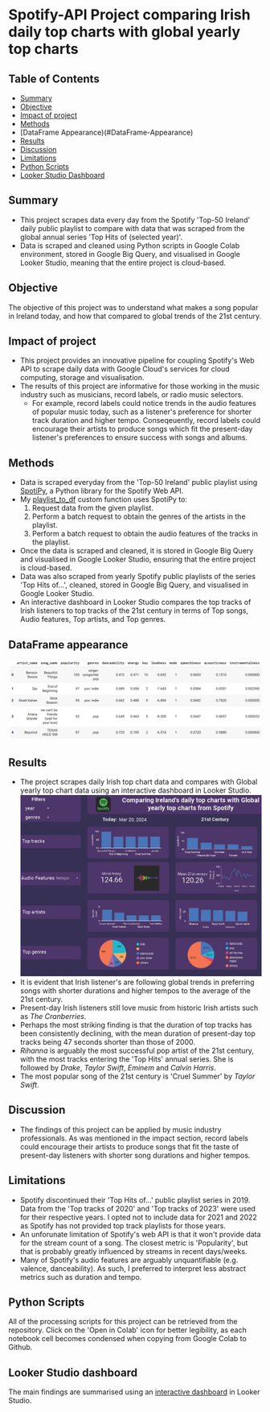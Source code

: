 # Spotify-API Project comparing Irish daily top charts with global yearly top charts

## Table of Contents
* [Summary](#Summary)
* [Objective](#Objective)
* [Impact of project](#Impact-of-project)
* [Methods](#Methods)
* [DataFrame Appearance)(#DataFrame-Appearance)
* [Results](#Results)
* [Discussion](#Discussion)
* [Limitations](#Limitations)
* [Python Scripts](#Python-Scripts)
* [Looker Studio Dashboard](#Looker-Studio-Dashboard)


## Summary
* This project scrapes data every day from the Spotify 'Top-50 Ireland' daily public playlist to compare with data that was scraped from the global annual series 'Top Hits of (selected year)'.
* Data is scraped and cleaned using Python scripts in Google Colab environment, stored in Google Big Query, and visualised in Google Looker Studio, meaning that the entire project is cloud-based.

## Objective
The objective of this project was to understand what makes a song popular in Ireland today, and how that compared to global trends of the 21st century.

## Impact of project
* This project provides an innovative pipeline for coupling Spotify's Web API to scrape daily data with Google Cloud's services for cloud computing, storage and visualisation.
* The results of this project are informative for those working in the music industry such as musicians, record labels, or radio music selectors.
  - For example, record labels could notice trends in the audio features of popular music today, such as a listener's preference for shorter track duration and higher     tempo. Conseqeuently, record labels could encourage their artists to produce songs which fit the present-day listener's preferences to ensure success with songs       and albums.

## Methods
* Data is scraped everyday from the 'Top-50 Ireland' public playlist using [SpotiPy](https://spotipy.readthedocs.io/en/2.22.1/), a Python library for the Spotify Web API.
* My [playlist_to_df](https://github.com/columose/Spotify-API/blob/2e8fc433d7c0dc00a598fb1a867ed7e03bf6d87a/functions.ipynb) custom function uses SpotiPy to:
  1. Request data from the given playlist.
  2. Perform a batch request to obtain the genres of the artists in the playlist.
  3. Perform a batch request to obtain the audio features of the tracks in the playlist.
* Once the data is scraped and cleaned, it is stored in Google Big Query and visualised in Google Looker Studio, ensuring that the entire project is cloud-based.
* Data was also scraped from yearly Spotify public playlists of the series 'Top Hits of...', cleaned, stored in Google Big Query, and visualised in Google Looker Studio.
* An interactive dashboard in Looker Studio compares the top tracks of Irish listeners to top tracks of the 21st century in terms of Top songs, Audio features, Top artists, and Top genres.

## DataFrame appearance
![Output of df_to_playlist function](https://github.com/columose/Spotify-API/blob/92cbf2579f171d6518156786152c45d29e91fe8c/Images/Spotify_DF.png)

## Results
* The project scrapes daily Irish top chart data and compares with Global yearly top chart data using an interactive dashboard in Looker Studio.
![Image of dashboard](https://github.com/columose/Spotify-API/blob/c3e0b0f03f58187a60d9bc174cfdd46607e05ded/Images/Spotify%20API%20dashboard.jpg)
* It is evident that Irish listener's are following global trends in preferring songs with shorter durations and higher tempos to the average of the 21st century.
* Present-day Irish listeners still love music from historic Irish artists such as *The Cranberries*.
* Perhaps the most striking finding is that the duration of top tracks has been consistently declining, with the mean duration of present-day top tracks being 47 seconds shorter than those of 2000.
* *Rihanna* is arguably the most successful pop artist of the 21st century, with the most tracks entering the 'Top Hits' annual series. She is followed by *Drake*, *Taylor Swift*, *Eminem* and *Calvin Harris*.
* The most popular song of the 21st century is 'Cruel Summer' by *Taylor Swift*.

## Discussion
* The findings of this project can be applied by music industry professionals. As was mentioned in the impact section, record labels could encourage their artists to produce songs that fit the taste of present-day listeners with shorter song durations and higher tempos.

## Limitations
* Spotify discontinued their 'Top Hits of...' public playlist series in 2019. Data from the 'Top tracks of 2020' and 'Top tracks of 2023' were used for their respective years. I opted not to include data for 2021 and 2022 as Spotify has not provided top track playlists for those years.
* An unforunate limitation of Spotify's web API is that it won't provide data for the stream count of a song. The closest metric is 'Popularity', but that is probably greatly influenced by streams in recent days/weeks.
* Many of Spotify's audio features are arguably unquantifiable (e.g. valence, danceability). As such, I preferred to interpret less abstract metrics such as duration and tempo.

## Python Scripts
All of the processing scripts for this project can be retrieved from the repository. Click on the 'Open in Colab' icon for better legibility, as each notebook cell becomes condensed when copying from Google Colab to Github.

## Looker Studio dashboard
The main findings are summarised using an [interactive dashboard](https://lookerstudio.google.com/reporting/89c6378a-f65c-40d0-b712-72041bbcd563) in Looker Studio.
